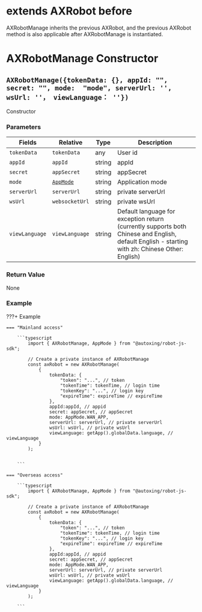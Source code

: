 # extends AXRobot before
AXRobotManage inherits the previous AXRobot, and the previous AXRobot method is also applicable after AXRobotManage is instantiated.

#  AXRobotManage Constructor

## `AXRobotManage({tokenData: {}, appId: "", secret: "", mode:  "mode", serverUrl: '', wsUrl: ''， viewLanguage： ''})`


Constructor

### Parameters

| Fields        | Relative        | Type | Description     |
| ----------- | ---------- | -------- | -------- |
| `tokenData`    | `tokenData`   | any   |  User id |
| `appId`     | `appId`    | string   | appId |
| `secret`    | `appSecret`| string   |appSecret |
| `mode`      | [`AppMode`](../../../Define/Define-AppMode) | string   | Application mode |
| `serverUrl` | `serverUrl` | string   |  private serverUrl   |
| `wsUrl` | `websocketUrl` | string   | private wsUrl |
| `viewLanguage` | `viewLanguage` | string   | Default language for exception return (currently supports both Chinese and English, default English - starting with zh: Chinese Other: English)|

### Return Value

None

### Example

???+ Example 

    === "Mainland access"

        ```typescript
            import { AXRobotManage, AppMode } from "@autoxing/robot-js-sdk";

            // Create a private instance of AXRobotManage
            const axRobot = new AXRobotManage(
                {
                    tokenData: {
                        "token": "...", // token
                        "tokenTime": tokenTime, // login time
                        "tokenKey": "...", // login key
                        "expireTime": expireTime // expireTime
                    },
                    appId:appId, // appid
                    secret: appSecret, // appSecret
                    mode: AppMode.WAN_APP, 
                    serverUrl: serverUrl, // private serverUrl 
                    wsUrl: wsUrl, // private wsUrl
                    viewLanguage: getApp().globalData.language, // viewLanguage
                }
            );
           

        ```

    === "Overseas access"

        ```typescript
            import { AXRobotManage, AppMode } from "@autoxing/robot-js-sdk";

            // Create a private instance of AXRobotManage
            const axRobot = new AXRobotManage(
                {
                    tokenData: {
                        "token": "...", // token
                        "tokenTime": tokenTime, // login time
                        "tokenKey": "...", // login key
                        "expireTime": expireTime // expireTime
                    },
                    appId:appId, // appid
                    secret: appSecret, // appSecret
                    mode: AppMode.WAN_APP, 
                    serverUrl: serverUrl, // private serverUrl 
                    wsUrl: wsUrl, // private wsUrl
                    viewLanguage: getApp().globalData.language, // viewLanguage
                }
            );

        ```